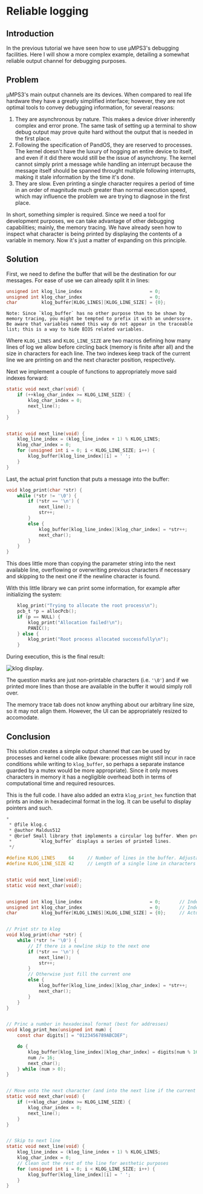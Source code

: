 # Reliable logging

## Introduction

In the previous tutorial we have seen how to use µMPS3's debugging facilities. Here I will show a more complex example, detailing a somewhat reliable output channel for debugging purposes.

## Problem

µMPS3's main output channels are its devices. When compared to real life hardware they have a greatly simplified interface; however, they are not optimal tools to convey debugging information, for several reasons:

 1. They are asynchronous by nature. This makes a device driver inherently complex and error prone. The same task of setting up a terminal to show debug output may prove quite hard without the output that is needed in the first place.
 2. Following the specification of PandOS, they are reserved to processes. The kernel doesn't have the luxury of hogging an entire device to itself, and even if it did there would still be the issue of asynchrony. The kernel cannot simply print a message while handling an interrupt because the message itself should be spanned throught multiple following interrupts, making it stale information by the time it's done.
 3. They are slow. Even printing a single character requires a period of time in an order of magnitude much greater than normal execution speed, which may influence the problem we are trying to diagnose in the first place.

In short, something simpler is required. Since we need a tool for development purposes, we can take advantage of other debugging capabilities; mainly, the memory tracing.
We have already seen how to inspect what character is being printed by displaying the contents of a variable in memory. Now it's just a matter of expanding on this principle.

## Solution

First, we need to define the buffer that will be the destination for our messages. For ease of use we can already split it in lines:

``` C
unsigned int klog_line_index                         = 0;
unsigned int klog_char_index                         = 0;
char         klog_buffer[KLOG_LINES][KLOG_LINE_SIZE] = {0};
```

    Note: Since `klog_buffer` has no other purpose than to be shown by memory tracing, you might be tempted to prefix it with an underscore.
    Be aware that variables named this way do not appear in the traceable list; this is a way to hide BIOS related variables.

Where `KLOG_LINES` and `KLOG_LINE_SIZE` are two macros defining how many lines of log we allow before circling back (memory is finite after all) and the size in characters for each line.
The two indexes keep track of the current line we are printing on and the next character position, respectively.

Next we implement a couple of functions to appropriately move said indexes forward:

``` C
static void next_char(void) {
    if (++klog_char_index >= KLOG_LINE_SIZE) {
        klog_char_index = 0;
        next_line();
    }
}


static void next_line(void) {
    klog_line_index = (klog_line_index + 1) % KLOG_LINES;
    klog_char_index = 0;
    for (unsigned int i = 0; i < KLOG_LINE_SIZE; i++) {
        klog_buffer[klog_line_index][i] = ' ';
    }
}
```

Last, the actual print function that puts a message into the buffer:

``` C
void klog_print(char *str) {
    while (*str != '\0') {
        if (*str == '\n') {
            next_line();
            str++;
        } 
        else {
            klog_buffer[klog_line_index][klog_char_index] = *str++;
            next_char();
        }
    }
}
```

This does little more than copying the parameter string into the next available line, overflowing or overwriting previous characters if necessary and skipping to the next one if the newline character is found.

With this little library we can print some information, for example after initializing the system:

``` C
    klog_print("Trying to allocate the root process\n");
    pcb_t *p = allocPcb();
    if (p == NULL) {
        klog_print("Allocation failed!\n");
        PANIC();
    } else {
        klog_print("Root process allocated successfully\n");
    }
```

During execution, this is the final result:

![klog display](./klog.png "klog info").

The question marks are just non-printable characters (i.e. `'\0'`) and if we printed more lines than those are available in the buffer it would simply roll over.

The memory trace tab does not know anything about our arbitrary line size, so it may not align them. However, the UI can be appropriately resized to accomodate.

## Conclusion

This solution creates a simple output channel that can be used by processes and kernel code alike (beware: processes might still incur in race conditions while writing to `klog_buffer`, so perhaps a separate instance guarded by a mutex would be more appropriate).
Since it only moves characters in memory it has a negligible overhead both in terms of computational time and required resources.

This is the full code. I have also added an extra `klog_print_hex` function that prints an index in hexadecimal format in the log. It can be useful to display pointers and such.

``` C
*
 * @file klog.c
 * @author Maldus512 
 * @brief Small library that implements a circular log buffer. When properly traced (with ASCII representation),
 *          `klog_buffer` displays a series of printed lines.
 */

#define KLOG_LINES     64     // Number of lines in the buffer. Adjustable, only limited by available memory
#define KLOG_LINE_SIZE 42     // Length of a single line in characters


static void next_line(void);
static void next_char(void);


unsigned int klog_line_index                         = 0;       // Index of the next line to fill
unsigned int klog_char_index                         = 0;       // Index of the current character in the line
char         klog_buffer[KLOG_LINES][KLOG_LINE_SIZE] = {0};     // Actual buffer, to be traced in uMPS3


// Print str to klog
void klog_print(char *str) {
    while (*str != '\0') {
        // If there is a newline skip to the next one
        if (*str == '\n') {
            next_line();
            str++;
        } 
        // Otherwise just fill the current one
        else {
            klog_buffer[klog_line_index][klog_char_index] = *str++;
            next_char();
        }
    }
}


// Princ a number in hexadecimal format (best for addresses)
void klog_print_hex(unsigned int num) {
    const char digits[] = "0123456789ABCDEF";

    do {
        klog_buffer[klog_line_index][klog_char_index] = digits[num % 16];
        num /= 16;
        next_char();
    } while (num > 0);
}


// Move onto the next character (and into the next line if the current one overflows)
static void next_char(void) {
    if (++klog_char_index >= KLOG_LINE_SIZE) {
        klog_char_index = 0;
        next_line();
    }
}


// Skip to next line
static void next_line(void) {
    klog_line_index = (klog_line_index + 1) % KLOG_LINES;
    klog_char_index = 0;
    // Clean out the rest of the line for aesthetic purposes
    for (unsigned int i = 0; i < KLOG_LINE_SIZE; i++) {
        klog_buffer[klog_line_index][i] = ' ';
    }
}
```
